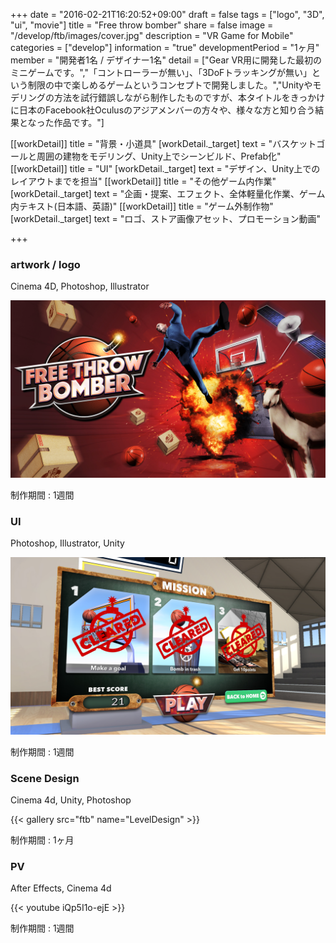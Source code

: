 +++
date = "2016-02-21T16:20:52+09:00"
draft = false
tags = ["logo", "3D", "ui", "movie"]
title = "Free throw bomber"
share = false
image = "/develop/ftb/images/cover.jpg"
description = "VR Game for Mobile"
categories = ["develop"]
information = "true"
developmentPeriod = "1ヶ月"
member = "開発者1名 / デザイナー1名"
detail = ["Gear VR用に開発した最初のミニゲームです。","「コントローラーが無い」、「3DoFトラッキングが無い」という制限の中で楽しめるゲームというコンセプトで開発しました。","Unityやモデリングの方法を試行錯誤しながら制作したものですが、本タイトルをきっかけに日本のFacebook社Oculusのアジアメンバーの方々や、様々な方と知り合う結果となった作品です。"]

[[workDetail]]
  title = "背景・小道具"
  [workDetail._target]
    text = "バスケットゴールと周囲の建物をモデリング、Unity上でシーンビルド、Prefab化"
[[workDetail]]
  title = "UI"
  [workDetail._target]
    text = "デザイン、Unity上でのレイアウトまでを担当"
[[workDetail]]
  title = "その他ゲーム内作業"
  [workDetail._target]
    text = "企画・提案、エフェクト、全体軽量化作業、ゲーム内テキスト(日本語、英語)"
[[workDetail]]
  title = "ゲーム外制作物"
  [workDetail._target]
    text = "ロゴ、ストア画像アセット、プロモーション動画"

+++

### artwork / logo

Cinema 4D, Photoshop, Illustrator

![](images/ftb_image.jpg)

制作期間 : 1週間

### UI

Photoshop, Illustrator, Unity

![](images/ui_01.jpg)

制作期間 : 1週間

### Scene Design

Cinema 4d, Unity, Photoshop

{{< gallery src="ftb" name="LevelDesign" >}}

制作期間 : 1ヶ月

### PV

After Effects, Cinema 4d

{{< youtube iQp5I1o-ejE >}}

制作期間 : 1週間
